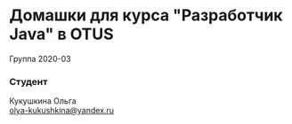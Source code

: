 ﻿# Домашки  для курса "Разработчик Java" в OTUS

Группа 2020-03

### Студент
Кукушкина Ольга<br>
olya-kukushkina@yandex.ru<br>
